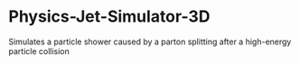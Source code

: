 # Physics-Jet-Simulator-3D
Simulates a particle shower caused by a parton splitting after a high-energy particle collision
